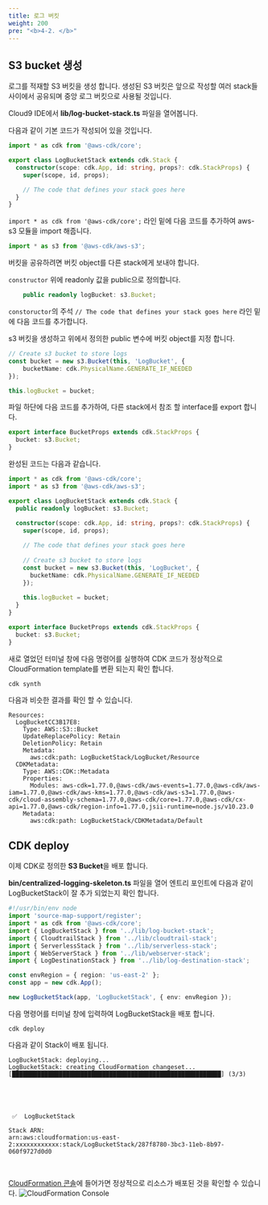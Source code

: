 ```yaml
---
title: 로그 버킷
weight: 200
pre: "<b>4-2. </b>"
---
```


## S3 bucket 생성
로그를 적재할 S3 버킷을 생성 합니다. 생성된 S3 버킷은 앞으로 작성할 여러 stack들 사이에서 공유되며 중앙 로그 버킷으로 사용될 것입니다.

Cloud9 IDE에서 **lib/log-bucket-stack.ts** 파일을 열어봅니다.

다음과 같이 기본 코드가 작성되어 있을 것입니다.

```typescript
import * as cdk from '@aws-cdk/core';

export class LogBucketStack extends cdk.Stack {
  constructor(scope: cdk.App, id: string, props?: cdk.StackProps) {
    super(scope, id, props);

    // The code that defines your stack goes here
  }
}
```

`import * as cdk from '@aws-cdk/core';` 라인 밑에 다음 코드를 추가하여 aws-s3 모듈을 import 해줍니다.
```typescript
import * as s3 from '@aws-cdk/aws-s3';
```

버킷을 공유하려면 버킷 object를 다른 stack에게 보내야 합니다.

`constructor` 위에 readonly 값을 public으로 정의합니다.
```typescript
    public readonly logBucket: s3.Bucket;
```

`constoructor`의 주석 `// The code that defines your stack goes here` 라인 밑에 다음 코드를 추가합니다.

s3 버킷을 생성하고 위에서 정의한 public 변수에 버킷 object를 지정 합니다.
```typescript
// Create s3 bucket to store logs
const bucket = new s3.Bucket(this, 'LogBucket', {
    bucketName: cdk.PhysicalName.GENERATE_IF_NEEDED
});

this.logBucket = bucket;
```

파일 하단에 다음 코드를 추가하여, 다른 stack에서 참조 할 interface를 export 합니다.
```typescript
export interface BucketProps extends cdk.StackProps {
  bucket: s3.Bucket;
}
```


완성된 코드는 다음과 같습니다.
```typescript
import * as cdk from '@aws-cdk/core';
import * as s3 from '@aws-cdk/aws-s3';

export class LogBucketStack extends cdk.Stack {
  public readonly logBucket: s3.Bucket;
  
  constructor(scope: cdk.App, id: string, props?: cdk.StackProps) {
    super(scope, id, props);

    // The code that defines your stack goes here
    
    // Create s3 bucket to store logs
    const bucket = new s3.Bucket(this, 'LogBucket', {
      bucketName: cdk.PhysicalName.GENERATE_IF_NEEDED
    });
    
    this.logBucket = bucket;
  }
}

export interface BucketProps extends cdk.StackProps {
  bucket: s3.Bucket;
}
```

새로 열었던 터미널 창에 다음 명령어를 실행하여 CDK 코드가 정상적으로 CloudFormation template를 변환 되는지 확인 합니다.
```bash
cdk synth
```

다음과 비슷한 결과를 확인 할 수 있습니다.
```term
Resources:
  LogBucketCC3B17E8:
    Type: AWS::S3::Bucket
    UpdateReplacePolicy: Retain
    DeletionPolicy: Retain
    Metadata:
      aws:cdk:path: LogBucketStack/LogBucket/Resource
  CDKMetadata:
    Type: AWS::CDK::Metadata
    Properties:
      Modules: aws-cdk=1.77.0,@aws-cdk/aws-events=1.77.0,@aws-cdk/aws-iam=1.77.0,@aws-cdk/aws-kms=1.77.0,@aws-cdk/aws-s3=1.77.0,@aws-cdk/cloud-assembly-schema=1.77.0,@aws-cdk/core=1.77.0,@aws-cdk/cx-api=1.77.0,@aws-cdk/region-info=1.77.0,jsii-runtime=node.js/v10.23.0
    Metadata:
      aws:cdk:path: LogBucketStack/CDKMetadata/Default
```


## CDK deploy
이제 CDK로 정의한 **S3 Bucket**을 배포 합니다.

**bin/centralized-logging-skeleton.ts** 파일을 열어 엔트리 포인트에 다음과 같이 LogBucketStack이 잘 추가 되었는지 확인 합니다.


```typescript
#!/usr/bin/env node
import 'source-map-support/register';
import * as cdk from '@aws-cdk/core';
import { LogBucketStack } from '../lib/log-bucket-stack';
import { CloudtrailStack } from '../lib/cloudtrail-stack';
import { ServerlessStack } from '../lib/serverless-stack';
import { WebServerStack } from '../lib/webserver-stack';
import { LogDestinationStack } from '../lib/log-destination-stack';

const envRegion = { region: 'us-east-2' };
const app = new cdk.App();

new LogBucketStack(app, 'LogBucketStack', { env: envRegion });

```


다음 명령어를 터미널 창에 입력하여 LogBucketStack을 배포 합니다.
```
cdk deploy
```

다음과 같이 Stack이 배포 됩니다.
```term
LogBucketStack: deploying...
LogBucketStack: creating CloudFormation changeset...
[██████████████████████████████████████████████████████████] (3/3)





 ✅  LogBucketStack

Stack ARN:
arn:aws:cloudformation:us-east-2:xxxxxxxxxxxx:stack/LogBucketStack/287f8780-3bc3-11eb-8b97-060f9727d0d0
```

&nbsp;
&nbsp;

[CloudFormation 콘솔](https://us-east-2.console.aws.amazon.com/cloudformation/home?region=us-east-2#/stacks?filteringText=LogBucketStack&filteringStatus=active&viewNested=true&hideStacks=false)에 들어가면 정상적으로 리소스가 배포된 것을 확인할 수 있습니다.
![CloudFormation Console](/images/workshop1/cf-console.png)
